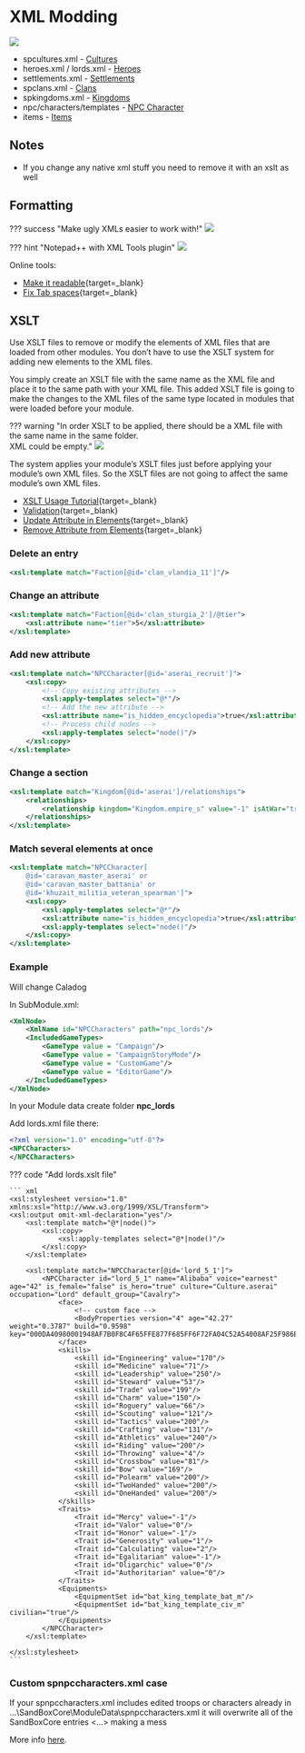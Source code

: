 # XML Modding

![](/pics/yZvCYRb.png)

* spcultures.xml - [Cultures](/modding/cultures/)
* heroes.xml / lords.xml - [Heroes](/modding/heroes/#herolord-xml)
* settlements.xml - [Settlements](/modding/settlements/#xml)
* spclans.xml - [Clans](/modding/clans/)
* spkingdoms.xml - [Kingdoms](/modding/kingdoms/)
* npc/characters/templates - [NPC Character](/modding/npc_character)
* items - [Items](/modding/items/#xml)

## Notes

- If you change any native xml stuff you need to remove it with an xslt as well



## Formatting

??? success "Make ugly XMLs easier to work with!"
    ![](/pics/xENrxdr.png)

??? hint "Notepad++ with XML Tools plugin"
    ![](/pics/M6QGjrP.png)

Online tools:

- [Make it readable](https://www.liquid-technologies.com/online-xml-formatter){target=_blank}
- [Fix Tab spaces](https://jsonformatter.org/xml-formatter){target=_blank}



## XSLT

Use XSLT files to remove or modify the elements of XML files that are loaded from other modules. You don’t have to use the XSLT system for adding new elements to the XML files.

You simply create an XSLT file with the same name as the XML file and place it to the same path with your XML file. This added XSLT file is going to make the changes to the XML files of the same type located in modules that were loaded before your module. 

??? warning "In order XSLT to be applied, there should be a XML file with the same name in the same folder.<br>XML could be empty."
    ![](/pics/2402171157.png)

The system applies your module’s XSLT files just before applying your module’s own XML files. So the XSLT files are not going to affect the same module’s own XML files.

* [XSLT Usage Tutorial](https://moddocs.bannerlord.com/bestpractices/xslt_usage_tutorial/){target=_blank}
* [Validation](https://www.freeformatter.com/xsl-transformer.html){target=_blank}
* [Update Attribute in Elements](https://gist.github.com/cpburnz/e11fa0b792e81ee071d443b64e06516f){target=_blank}
* [Remove Attribute from Elements](https://gist.github.com/cpburnz/6cc05c4a0ea4d66e875ccbebbd6eda4a){target=_blank}


### Delete an entry

``` xml
<xsl:template match="Faction[@id='clan_vlandia_11']"/>
```

### Change an attribute

``` xml
<xsl:template match="Faction[@id='clan_sturgia_2']/@tier">
    <xsl:attribute name="tier">5</xsl:attribute>
</xsl:template>

```

### Add new attribute

``` xml
<xsl:template match="NPCCharacter[@id='aserai_recruit']">
    <xsl:copy>
        <!-- Copy existing attributes -->
        <xsl:apply-templates select="@*"/>
        <!-- Add the new attribute -->
        <xsl:attribute name="is_hidden_encyclopedia">true</xsl:attribute>
        <!-- Process child nodes -->
        <xsl:apply-templates select="node()"/>
    </xsl:copy>
</xsl:template>
```

### Change a section

``` xml
<xsl:template match="Kingdom[@id='aserai']/relationships">
    <relationships>
        <relationship kingdom="Kingdom.empire_s" value="-1" isAtWar="true" />
    </relationships>
</xsl:template>
```

### Match several elements at once

``` xml
<xsl:template match="NPCCharacter[
    @id='caravan_master_aserai' or
    @id='caravan_master_battania' or
    @id='khuzait_militia_veteran_spearman']">
    <xsl:copy>
        <xsl:apply-templates select="@*"/>
        <xsl:attribute name="is_hidden_encyclopedia">true</xsl:attribute>
        <xsl:apply-templates select="node()"/>
    </xsl:copy>
</xsl:template>

```


### Example

Will change Caladog

In SubModule.xml:

``` xml
<XmlNode>
    <XmlName id="NPCCharacters" path="npc_lords"/>
    <IncludedGameTypes>
        <GameType value = "Campaign"/>
        <GameType value = "CampaignStoryMode"/>
        <GameType value = "CustomGame"/>
        <GameType value = "EditorGame"/>
    </IncludedGameTypes>
</XmlNode>
```

In your Module data create folder **npc_lords**

Add lords.xml file there:

``` xml
<?xml version="1.0" encoding="utf-8"?>
<NPCCharacters>
</NPCCharacters>
```

??? code "Add lords.xslt file"

    ``` xml
    <xsl:stylesheet version="1.0" xmlns:xsl="http://www.w3.org/1999/XSL/Transform">
    <xsl:output omit-xml-declaration="yes"/>
        <xsl:template match="@*|node()">
            <xsl:copy>
                <xsl:apply-templates select="@*|node()"/>
            </xsl:copy>
        </xsl:template>

        <xsl:template match="NPCCharacter[@id='lord_5_1']">
            <NPCCharacter id="lord_5_1" name="Alibaba" voice="earnest" age="42" is_female="false" is_hero="true" culture="Culture.aserai" occupation="Lord" default_group="Cavalry">
                <face>
                    <!-- custom face -->
                    <BodyProperties version="4" age="42.27" weight="0.3787" build="0.9598" key="000DA40980001948AF7B0F8C4F65FFE877F685FF6F72FA04C52A54008AF25F986E7006350B469080E60034000040F124000000000000003B0000000005743086"/>
                </face>
                <skills>
                    <skill id="Engineering" value="170"/>
                    <skill id="Medicine" value="71"/>
                    <skill id="Leadership" value="250"/>
                    <skill id="Steward" value="53"/>
                    <skill id="Trade" value="199"/>
                    <skill id="Charm" value="150"/>
                    <skill id="Roguery" value="66"/>
                    <skill id="Scouting" value="121"/>
                    <skill id="Tactics" value="200"/>
                    <skill id="Crafting" value="131"/>
                    <skill id="Athletics" value="240"/>
                    <skill id="Riding" value="200"/>
                    <skill id="Throwing" value="4"/>
                    <skill id="Crossbow" value="81"/>
                    <skill id="Bow" value="169"/>
                    <skill id="Polearm" value="200"/>
                    <skill id="TwoHanded" value="200"/>
                    <skill id="OneHanded" value="200"/>
                </skills>
                <Traits>
                    <Trait id="Mercy" value="-1"/>
                    <Trait id="Valor" value="0"/>
                    <Trait id="Honor" value="-1"/>
                    <Trait id="Generosity" value="1"/>
                    <Trait id="Calculating" value="2"/>
                    <Trait id="Egalitarian" value="-1"/>
                    <Trait id="Oligarchic" value="0"/>
                    <Trait id="Authoritarian" value="0"/>
                </Traits>
                <Equipments>
                    <EquipmentSet id="bat_king_template_bat_m"/>
                    <EquipmentSet id="bat_king_template_civ_m" civilian="true"/>
                </Equipments>
            </NPCCharacter>
        </xsl:template>

    </xsl:stylesheet>
    ```

### Custom spnpccharacters.xml case

If your spnpccharacters.xml includes edited troops or characters already in ...\SandBoxCore\ModuleData\spnpccharacters.xml it will overwrite all of the SandBoxCore entries <...> making a mess

More info [here](https://forums.taleworlds.com/index.php?threads/xml-vs-xslt-for-troop-override-question.454053/#post-9828306).